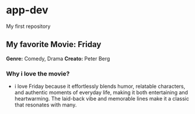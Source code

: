 # app-dev
My first repository

## My favorite Movie: Friday

**Genre:** Comedy, Drama
**Creato:** Peter Berg

### Why i love the movie?
- i love Friday because it effortlessly blends humor, relatable characters, and authentic moments of everyday life, making it both entertaining and heartwarming. The laid-back vibe and memorable lines make it a classic that resonates with many.

